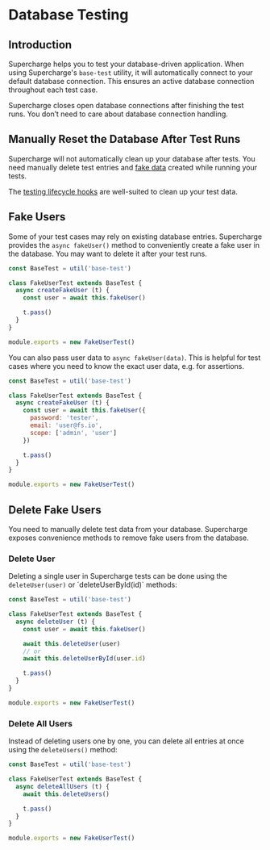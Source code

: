 # Database Testing


## Introduction
Supercharge helps you to test your database-driven application. When using Supercharge's `base-test` utility, it will automatically connect to your default database connection. This ensures an active database connection throughout each test case.

Supercharge closes open database connections after finishing the test runs. You don’t need to care about database connection handling.


## Manually Reset the Database After Test Runs
Supercharge will not automatically clean up your database after tests. You need manually delete test entries and [fake data](/docs/{{version}}/testing-fakes) created while running your tests.

The [testing lifecycle hooks](/docs/{{version}}/create-and-debug-tests#lifecycle-hooks) are well-suited to clean up your test data.


## Fake Users
Some of your test cases may rely on existing database entries. Supercharge provides the `async fakeUser()` method to conveniently create a fake user in the database. You may want to delete it after your test runs.

```js
const BaseTest = util('base-test')

class FakeUserTest extends BaseTest {
  async createFakeUser (t) {
    const user = await this.fakeUser()

    t.pass()
  }
}

module.exports = new FakeUserTest()
```

You can also pass user data to `async fakeUser(data)`. This is helpful for test cases where you need to know the exact user data, e.g. for assertions.

```js
const BaseTest = util('base-test')

class FakeUserTest extends BaseTest {
  async createFakeUser (t) {
    const user = await this.fakeUser({
      password: 'tester',
      email: 'user@fs.io',
      scope: ['admin', 'user']
    })

    t.pass()
  }
}

module.exports = new FakeUserTest()
```


## Delete Fake Users
You need to manually delete test data from your database. Supercharge exposes convenience methods to remove fake users from the database.


### Delete User
Deleting a single user in Supercharge tests can be done using the  `deleteUser(user)` or ´deleteUserById(id)` methods:

```js
const BaseTest = util('base-test')

class FakeUserTest extends BaseTest {
  async deleteUser (t) {
    const user = await this.fakeUser()

    await this.deleteUser(user)
    // or
    await this.deleteUserById(user.id)

    t.pass()
  }
}

module.exports = new FakeUserTest()
```


### Delete All Users
Instead of deleting users one by one, you can delete all entries at once using the `deleteUsers()` method:

```js
const BaseTest = util('base-test')

class FakeUserTest extends BaseTest {
  async deleteAllUsers (t) {
    await this.deleteUsers()

    t.pass()
  }
}

module.exports = new FakeUserTest()
```

